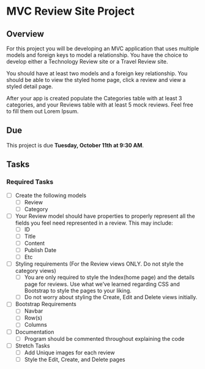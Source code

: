 # MVC Review Site Project

## Overview

For this project you will be developing an MVC application that uses multiple models and foreign keys to model a relationship. You have the choice to develop either a Technology Review site or a Travel Review site.

You should have at least two models and a foreign key relationship. You should be able to view the styled home page, click a review and view a styled detail page.


After your app is created populate the Categories table with at least 3 categories, and your Reviews table with at least 5 mock reviews. Feel free to fill them out Lorem Ipsum.


## Due

This project is due **Tuesday, October 11th at 9:30 AM**. 

## Tasks

### Required Tasks

- [ ] Create the following models
  - [ ] Review
  - [ ] Category
- [ ] Your Review model should have properties to properly represent all the fields you feel need represented in a review. This may include:
  - [ ] ID
  - [ ] Title
  - [ ] Content
  - [ ] Publish Date
  - [ ] Etc
- [ ] Styling requirements (For the Review views ONLY. Do not style the category views)
  - [ ] You are only required to style the Index(home page) and the details page for reviews. Use what we’ve learned regarding CSS and Bootstrap to style the pages to your liking.
  - [ ] Do not worry about styling the Create, Edit and Delete views initially.
- [ ] Bootstrap Requirements
  - [ ] Navbar
  - [ ] Row(s)
  - [ ] Columns
- [ ] Documentation
  - [ ] Program should be commented throughout explaining the code
- [ ] Stretch Tasks
  - [ ] Add Unique images for each review
  - [ ] Style the Edit, Create, and Delete pages
